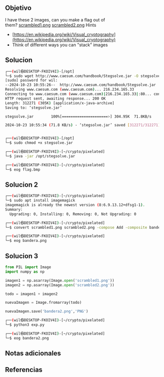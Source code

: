 ## Objetivo
I have these 2 images, can you make a flag out of them? [scrambled1.png](https://mercury.picoctf.net/static/49743139fb7c10765dbf462d40987d2a/scrambled1.png) [scrambled2.png](https://mercury.picoctf.net/static/49743139fb7c10765dbf462d40987d2a/scrambled2.png)
Hints
- [https://en.wikipedia.org/wiki/Visual_cryptography](https://en.wikipedia.org/wiki/Visual_cryptography)
- Think of different ways you can "stack" images

## Solucion
```bash
┌──(wil㉿DESKTOP-FKOIV4I)-[/opt]
└─$ sudo wget http://www.caesum.com/handbook/Stegsolve.jar -O stegsolve.jar
[sudo] password for wil:
--2024-10-23 10:55:26--  http://www.caesum.com/handbook/Stegsolve.jar
Resolving www.caesum.com (www.caesum.com)... 216.234.165.33
Connecting to www.caesum.com (www.caesum.com)|216.234.165.33|:80... connected.
HTTP request sent, awaiting response... 200 OK
Length: 312271 (305K) [application/x-java-archive]
Saving to: ‘stegsolve.jar’

stegsolve.jar        100%[=====================>] 304.95K  71.8KB/s    in 4.2s

2024-10-23 10:55:34 (71.8 KB/s) - ‘stegsolve.jar’ saved [312271/312271]


┌──(wil㉿DESKTOP-FKOIV4I)-[/opt]
└─$ sudo chmod +x stegsolve.jar

┌──(wil㉿DESKTOP-FKOIV4I)-[~/crypto/pixelated]
└─$ java -jar /opt/stegsolve.jar

┌──(wil㉿DESKTOP-FKOIV4I)-[~/crypto/pixelated]
└─$ eog flag.bmp
```

## Solucion 2

```bash
┌──(wil㉿DESKTOP-FKOIV4I)-[~/crypto/pixelated]
└─$ sudo apt install imagemagick
imagemagick is already the newest version (8:6.9.13.12+dfsg1-1).
Summary:
  Upgrading: 0, Installing: 0, Removing: 0, Not Upgrading: 0

┌──(wil㉿DESKTOP-FKOIV4I)-[~/crypto/pixelated]
└─$ convert scrambled1.png scrambled2.png -compose Add -composite bandera.png

┌──(wil㉿DESKTOP-FKOIV4I)-[~/crypto/pixelated]
└─$ eog bandera.png
```

## Solucion 3
```python
from PIL import Image
import numpy as np

imagen1 = np.asarray(Image.open('scrambled1.png'))
imagen2 = np.asarray(Image.open('scrambled2.png'))

todo = imagen1 + imagen2

nuevaImagen = Image.fromarray(todo)

nuevaImagen.save('bandera2.png','PNG')
```

```bash
┌──(wil㉿DESKTOP-FKOIV4I)-[~/crypto/pixelated]
└─$ python3 exp.py

┌──(wil㉿DESKTOP-FKOIV4I)-[~/crypto/pixelated]
└─$ eog bandera2.png
```
## Notas adicionales
## Referencias